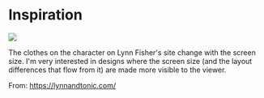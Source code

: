 # Inspiration

![](https://db-feed.s3.amazonaws.com/legacy/Screen_Shot_2018_12_20_at_11_33_02_AM-1545323810646.png)

The clothes on the character on Lynn Fisher's site change with the screen size. I'm very interested in designs where the screen size (and the layout differences that flow from it) are made more visible to the viewer.

From: https://lynnandtonic.com/